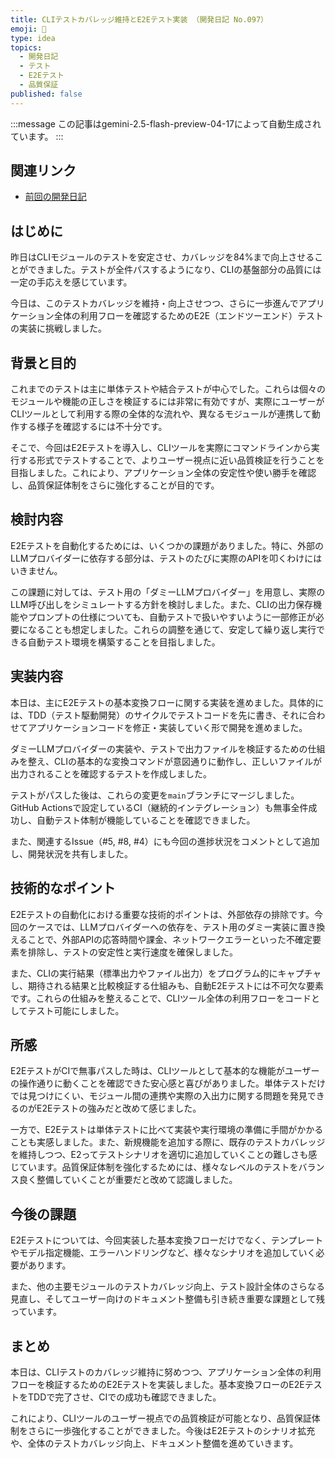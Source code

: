 ```yaml
---
title: CLIテストカバレッジ維持とE2Eテスト実装 （開発日記 No.097）
emoji: 🧪
type: idea
topics:
  - 開発日記
  - テスト
  - E2Eテスト
  - 品質保証
published: false
---
```


:::message
この記事はgemini-2.5-flash-preview-04-17によって自動生成されています。
:::

## 関連リンク
- [前回の開発日記](https://zenn.dev/centervil/articles/2025-06-04_096_dev-diary)

## はじめに

昨日はCLIモジュールのテストを安定させ、カバレッジを84%まで向上させることができました。テストが全件パスするようになり、CLIの基盤部分の品質には一定の手応えを感じています。

今日は、このテストカバレッジを維持・向上させつつ、さらに一歩進んでアプリケーション全体の利用フローを確認するためのE2E（エンドツーエンド）テストの実装に挑戦しました。

## 背景と目的

これまでのテストは主に単体テストや結合テストが中心でした。これらは個々のモジュールや機能の正しさを検証するには非常に有効ですが、実際にユーザーがCLIツールとして利用する際の全体的な流れや、異なるモジュールが連携して動作する様子を確認するには不十分です。

そこで、今回はE2Eテストを導入し、CLIツールを実際にコマンドラインから実行する形式でテストすることで、よりユーザー視点に近い品質検証を行うことを目指しました。これにより、アプリケーション全体の安定性や使い勝手を確認し、品質保証体制をさらに強化することが目的です。

## 検討内容

E2Eテストを自動化するためには、いくつかの課題がありました。特に、外部のLLMプロバイダーに依存する部分は、テストのたびに実際のAPIを叩くわけにはいきません。

この課題に対しては、テスト用の「ダミーLLMプロバイダー」を用意し、実際のLLM呼び出しをシミュレートする方針を検討しました。また、CLIの出力保存機能やプロンプトの仕様についても、自動テストで扱いやすいように一部修正が必要になることも想定しました。これらの調整を通じて、安定して繰り返し実行できる自動テスト環境を構築することを目指しました。

## 実装内容

本日は、主にE2Eテストの基本変換フローに関する実装を進めました。具体的には、TDD（テスト駆動開発）のサイクルでテストコードを先に書き、それに合わせてアプリケーションコードを修正・実装していく形で開発を進めました。

ダミーLLMプロバイダーの実装や、テストで出力ファイルを検証するための仕組みを整え、CLIの基本的な変換コマンドが意図通りに動作し、正しいファイルが出力されることを確認するテストを作成しました。

テストがパスした後は、これらの変更を`main`ブランチにマージしました。GitHub Actionsで設定しているCI（継続的インテグレーション）も無事全件成功し、自動テスト体制が機能していることを確認できました。

また、関連するIssue（#5, #8, #4）にも今回の進捗状況をコメントとして追加し、開発状況を共有しました。

## 技術的なポイント

E2Eテストの自動化における重要な技術的ポイントは、外部依存の排除です。今回のケースでは、LLMプロバイダーへの依存を、テスト用のダミー実装に置き換えることで、外部APIの応答時間や課金、ネットワークエラーといった不確定要素を排除し、テストの安定性と実行速度を確保しました。

また、CLIの実行結果（標準出力やファイル出力）をプログラム的にキャプチャし、期待される結果と比較検証する仕組みも、自動E2Eテストには不可欠な要素です。これらの仕組みを整えることで、CLIツール全体の利用フローをコードとしてテスト可能にしました。

## 所感

E2EテストがCIで無事パスした時は、CLIツールとして基本的な機能がユーザーの操作通りに動くことを確認できた安心感と喜びがありました。単体テストだけでは見つけにくい、モジュール間の連携や実際の入出力に関する問題を発見できるのがE2Eテストの強みだと改めて感じました。

一方で、E2Eテストは単体テストに比べて実装や実行環境の準備に手間がかかることも実感しました。また、新規機能を追加する際に、既存のテストカバレッジを維持しつつ、E2ってテストシナリオを適切に追加していくことの難しさも感じています。品質保証体制を強化するためには、様々なレベルのテストをバランス良く整備していくことが重要だと改めて認識しました。

## 今後の課題

E2Eテストについては、今回実装した基本変換フローだけでなく、テンプレートやモデル指定機能、エラーハンドリングなど、様々なシナリオを追加していく必要があります。

また、他の主要モジュールのテストカバレッジ向上、テスト設計全体のさらなる見直し、そしてユーザー向けのドキュメント整備も引き続き重要な課題として残っています。

## まとめ

本日は、CLIテストのカバレッジ維持に努めつつ、アプリケーション全体の利用フローを検証するためのE2Eテストを実装しました。基本変換フローのE2EテストをTDDで完了させ、CIでの成功も確認できました。

これにより、CLIツールのユーザー視点での品質検証が可能となり、品質保証体制をさらに一歩強化することができました。今後はE2Eテストのシナリオ拡充や、全体のテストカバレッジ向上、ドキュメント整備を進めていきます。